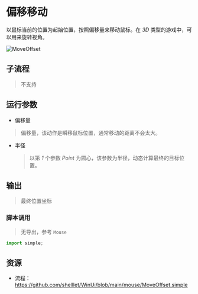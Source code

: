 # 偏移移动 
以鼠标当前的位置为起始位置，按照偏移量来移动鼠标。在 *3D* 类型的游戏中，可以用来旋转视角。


![MoveOffset](./images/09.png ':size=90%')


## 子流程
> 不支持


## 运行参数

* 偏移量
> 偏移量，该动作是瞬移鼠标位置，通常移动的距离不会太大。
* 半径
  > 以第 *1* 个参数 *Point* 为圆心，该参数为半径，动态计算最终的目标位置。

## 输出
> 最终位置坐标

### 脚本调用
> 无导出，参考 `Mouse`
```python
import simple;

```

## 资源


* 流程：https://github.com/shelllet/WinUi/blob/main/mouse/MoveOffset.simple



